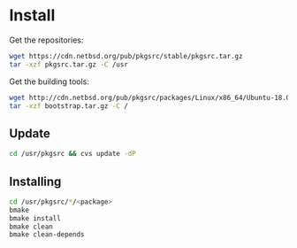 # Install

Get the repositories:

```sh
wget https://cdn.netbsd.org/pub/pkgsrc/stable/pkgsrc.tar.gz
tar -xzf pkgsrc.tar.gz -C /usr
```

Get the building tools:

```sh
wget http://cdn.netbsd.org/pub/pkgsrc/packages/Linux/x86_64/Ubuntu-18.04_head/bootstrap.tar.gz
tar -xzf bootstrap.tar.gz -C /
```


## Update

```sh
cd /usr/pkgsrc && cvs update -dP
```

## Installing

```sh
cd /usr/pkgsrc/*/<package>
bmake
bmake install
bmake clean
bmake clean-depends
```
